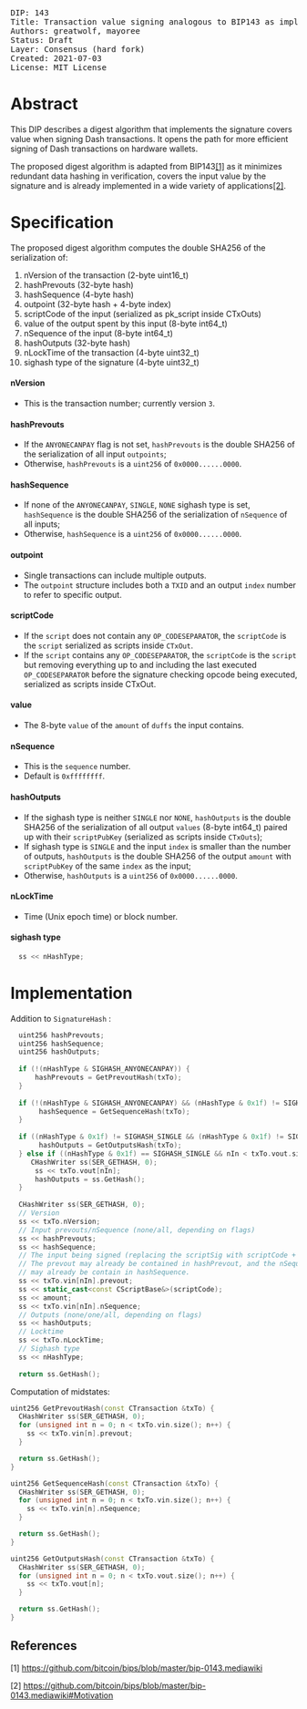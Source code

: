 <pre>
DIP: 143
Title: Transaction value signing analogous to BIP143 as implemented in Bitcoin Cash 
Authors: greatwolf, mayoree
Status: Draft
Layer: Consensus (hard fork)
Created: 2021-07-03
License: MIT License
</pre>

# Abstract

This DIP describes a digest algorithm that implements the signature covers value when signing Dash transactions. It opens the path for more efficient signing of Dash transactions on hardware wallets.

The proposed digest algorithm is adapted from BIP143[[1]](#bip143) as it minimizes redundant data hashing in verification, covers the input value by the signature and is already implemented in a wide variety of applications[[2]](#bip143Motivation).

# Specification

The proposed digest algorithm computes the double SHA256 of the serialization of:
1. nVersion of the transaction (2-byte uint16_t)
2. hashPrevouts (32-byte hash)
3. hashSequence (4-byte hash)
4. outpoint (32-byte hash + 4-byte index)
5. scriptCode of the input (serialized as pk_script inside CTxOuts)
6. value of the output spent by this input (8-byte int64_t)
7. nSequence of the input (8-byte int64_t)
8. hashOutputs (32-byte hash)
9. nLockTime of the transaction (4-byte uint32_t) 
10. sighash type of the signature (4-byte uint32_t) 

#### nVersion

* This is the transaction number; currently version `3`. 

#### hashPrevouts

* If the `ANYONECANPAY` flag is not set, `hashPrevouts` is the double SHA256 of the serialization of all input `outpoints`;
* Otherwise, `hashPrevouts` is a `uint256` of `0x0000......0000`.

#### hashSequence

* If none of the `ANYONECANPAY`, `SINGLE`, `NONE` sighash type is set, `hashSequence` is the double SHA256 of the serialization of `nSequence` of all inputs;
* Otherwise, `hashSequence` is a `uint256` of `0x0000......0000`.

#### outpoint

* Single transactions can include multiple outputs.
* The `outpoint` structure includes both a `TXID` and an output `index` number to refer to specific output.

#### scriptCode

* If the `script` does not contain any `OP_CODESEPARATOR`, the `scriptCode` is the `script` serialized as scripts inside `CTxOut`.
* If the `script` contains any `OP_CODESEPARATOR`, the `scriptCode` is the `script` but removing everything up to and including the last executed `OP_CODESEPARATOR` before the signature checking opcode being executed, serialized as scripts inside CTxOut.

#### value

* The 8-byte `value` of the `amount` of `duffs` the input contains.

#### nSequence

* This is the `sequence` number. 
* Default is `0xffffffff`.

#### hashOutputs

* If the sighash type is neither `SINGLE` nor `NONE`, `hashOutputs` is the double SHA256 of the serialization of all output `values` (8-byte int64_t) paired up with their `scriptPubKey` (serialized as scripts inside `CTxOuts`);
* If sighash type is `SINGLE` and the input `index` is smaller than the number of outputs, `hashOutputs` is the double SHA256 of the output `amount` with `scriptPubKey` of the same `index` as the input;
* Otherwise, `hashOutputs` is a `uint256` of `0x0000......0000`.

#### nLockTime

* Time (Unix epoch time) or block number.

#### sighash type

````cpp
  ss << nHashType;
````

# Implementation

Addition to `SignatureHash` :

```cpp
  uint256 hashPrevouts;
  uint256 hashSequence;
  uint256 hashOutputs;
  
  if (!(nHashType & SIGHASH_ANYONECANPAY)) {
      hashPrevouts = GetPrevoutHash(txTo);
  }
  
  if (!(nHashType & SIGHASH_ANYONECANPAY) && (nHashType & 0x1f) != SIGHASH_SINGLE && (nHashType & 0x1f) != SIGHASH_NONE) {
       hashSequence = GetSequenceHash(txTo);
  }
  
  if ((nHashType & 0x1f) != SIGHASH_SINGLE && (nHashType & 0x1f) != SIGHASH_NONE) {
       hashOutputs = GetOutputsHash(txTo);
  } else if ((nHashType & 0x1f) == SIGHASH_SINGLE && nIn < txTo.vout.size()) {
     CHashWriter ss(SER_GETHASH, 0);
      ss << txTo.vout[nIn];
      hashOutputs = ss.GetHash();
  }
  
  CHashWriter ss(SER_GETHASH, 0);
  // Version
  ss << txTo.nVersion;
  // Input prevouts/nSequence (none/all, depending on flags)
  ss << hashPrevouts;
  ss << hashSequence;
  // The input being signed (replacing the scriptSig with scriptCode + amount)
  // The prevout may already be contained in hashPrevout, and the nSequence
  // may already be contain in hashSequence.
  ss << txTo.vin[nIn].prevout;
  ss << static_cast<const CScriptBase&>(scriptCode);
  ss << amount;
  ss << txTo.vin[nIn].nSequence;
  // Outputs (none/one/all, depending on flags)
  ss << hashOutputs;
  // Locktime
  ss << txTo.nLockTime;
  // Sighash type
  ss << nHashType;
  
  return ss.GetHash();
````

Computation of midstates:

````cpp
uint256 GetPrevoutHash(const CTransaction &txTo) {
  CHashWriter ss(SER_GETHASH, 0);
  for (unsigned int n = 0; n < txTo.vin.size(); n++) {
    ss << txTo.vin[n].prevout;
  }

  return ss.GetHash();
}

uint256 GetSequenceHash(const CTransaction &txTo) {
  CHashWriter ss(SER_GETHASH, 0);
  for (unsigned int n = 0; n < txTo.vin.size(); n++) {
    ss << txTo.vin[n].nSequence;
  }

  return ss.GetHash();
}

uint256 GetOutputsHash(const CTransaction &txTo) {
  CHashWriter ss(SER_GETHASH, 0);
  for (unsigned int n = 0; n < txTo.vout.size(); n++) {
    ss << txTo.vout[n];
  }

  return ss.GetHash();
}
````

## References

<a name="bip143">[1]</a> https://github.com/bitcoin/bips/blob/master/bip-0143.mediawiki

<a name="bip143Motivation">[2]</a> https://github.com/bitcoin/bips/blob/master/bip-0143.mediawiki#Motivation




